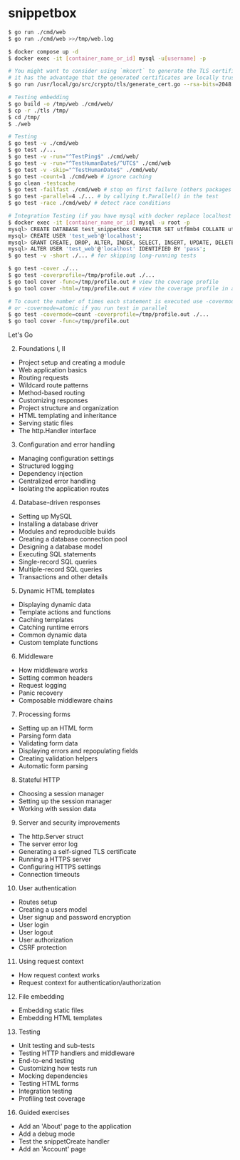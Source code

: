 # snippetbox

```bash
$ go run ./cmd/web
$ go run ./cmd/web >>/tmp/web.log

$ docker compose up -d
$ docker exec -it [container_name_or_id] mysql -u[username] -p

# You might want to consider using `mkcert` to generate the TLS certificates
# it has the advantage that the generated certificates are locally trusted
$ go run /usr/local/go/src/crypto/tls/generate_cert.go --rsa-bits=2048 --host=localhost

# Testing embedding
$ go build -o /tmp/web ./cmd/web/
$ cp -r ./tls /tmp/
$ cd /tmp/
$ ./web

# Testing
$ go test -v ./cmd/web
$ go test ./...
$ go test -v -run="^TestPing$" ./cmd/web/
$ go test -v -run="^TestHumanDate$/^UTC$" ./cmd/web
$ go test -v -skip="^TestHumanDate$" ./cmd/web/
$ go test -count=1 ./cmd/web # ignore caching
$ go clean -testcache
$ go test -failfast ./cmd/web # stop on first failure (others packages will continue)
$ go test -parallel=4 ./... # by callying t.Parallel() in the test
$ go test -race ./cmd/web/ # detect race conditions

# Integration Testing (if you have mysql with docker replace localhost with '%')
$ docker exec -it [container_name_or_id] mysql -u root -p
mysql> CREATE DATABASE test_snippetbox CHARACTER SET utf8mb4 COLLATE utf8mb4_unicode_ci;
mysql> CREATE USER 'test_web'@'localhost';
mysql> GRANT CREATE, DROP, ALTER, INDEX, SELECT, INSERT, UPDATE, DELETE ON test_snippetbox.* TO 'test_web'@'localhost';
mysql> ALTER USER 'test_web'@'localhost' IDENTIFIED BY 'pass';
$ go test -v -short ./... # for skipping long-running tests

$ go test -cover ./...
$ go test -coverprofile=/tmp/profile.out ./...
$ go tool cover -func=/tmp/profile.out # view the coverage profile
$ go tool cover -html=/tmp/profile.out # view the coverage profile in a browser

# To count the number of times each statement is executed use -covermode=count
# or -covermode=atomic if you run test in parallel
$ go test -covermode=count -coverprofile=/tmp/profile.out ./...
$ go tool cover -func=/tmp/profile.out
```

Let's Go

2. Foundations I, II

- Project setup and creating a module
- Web application basics
- Routing requests
- Wildcard route patterns
- Method-based routing
- Customizing responses
- Project structure and organization
- HTML templating and inheritance
- Serving static files
- The http.Handler interface

3. Configuration and error handling

- Managing configuration settings
- Structured logging
- Dependency injection
- Centralized error handling
- Isolating the application routes

4. Database-driven responses

- Setting up MySQL
- Installing a database driver
- Modules and reproducible builds
- Creating a database connection pool
- Designing a database model
- Executing SQL statements
- Single-record SQL queries
- Multiple-record SQL queries
- Transactions and other details

5. Dynamic HTML templates

- Displaying dynamic data
- Template actions and functions
- Caching templates
- Catching runtime errors
- Common dynamic data
- Custom template functions

6. Middleware

- How middleware works
- Setting common headers
- Request logging
- Panic recovery
- Composable middleware chains

7. Processing forms

- Setting up an HTML form
- Parsing form data
- Validating form data
- Displaying errors and repopulating fields
- Creating validation helpers
- Automatic form parsing

8. Stateful HTTP

- Choosing a session manager
- Setting up the session manager
- Working with session data

9. Server and security improvements

- The http.Server struct
- The server error log
- Generating a self-signed TLS certificate
- Running a HTTPS server
- Configuring HTTPS settings
- Connection timeouts

10. User authentication

- Routes setup
- Creating a users model
- User signup and password encryption
- User login
- User logout
- User authorization
- CSRF protection

11. Using request context

- How request context works
- Request context for authentication/authorization

12. File embedding

- Embedding static files
- Embedding HTML templates

13. Testing

- Unit testing and sub-tests
- Testing HTTP handlers and middleware
- End-to-end testing
- Customizing how tests run
- Mocking dependencies
- Testing HTML forms
- Integration testing
- Profiling test coverage

16. Guided exercises

- Add an 'About' page to the application
- Add a debug mode
- Test the snippetCreate handler
- Add an 'Account' page
